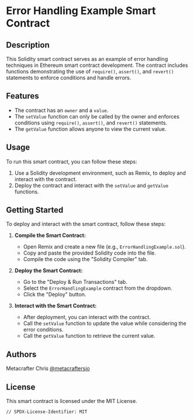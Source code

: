 # Error Handling Example Smart Contract

## Description
This Solidity smart contract serves as an example of error handling techniques in Ethereum smart contract development. The contract includes functions demonstrating the use of `require()`, `assert()`, and `revert()` statements to enforce conditions and handle errors.

## Features
- The contract has an `owner` and a `value`.
- The `setValue` function can only be called by the owner and enforces conditions using `require()`, `assert()`, and `revert()` statements.
- The `getValue` function allows anyone to view the current value.

## Usage
To run this smart contract, you can follow these steps:

1. Use a Solidity development environment, such as Remix, to deploy and interact with the contract.
2. Deploy the contract and interact with the `setValue` and `getValue` functions.

## Getting Started
To deploy and interact with the smart contract, follow these steps:

1. **Compile the Smart Contract:**
   - Open Remix and create a new file (e.g., `ErrorHandlingExample.sol`).
   - Copy and paste the provided Solidity code into the file.
   - Compile the code using the "Solidity Compiler" tab.

2. **Deploy the Smart Contract:**
   - Go to the "Deploy & Run Transactions" tab.
   - Select the `ErrorHandlingExample` contract from the dropdown.
   - Click the "Deploy" button.

3. **Interact with the Smart Contract:**
   - After deployment, you can interact with the contract.
   - Call the `setValue` function to update the value while considering the error conditions.
   - Call the `getValue` function to retrieve the current value.

## Authors
Metacrafter Chris
[@metacraftersio](https://twitter.com/metacraftersio)

## License
This smart contract is licensed under the MIT License.

```plaintext
// SPDX-License-Identifier: MIT
